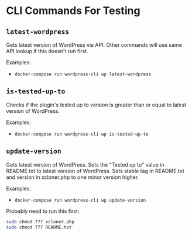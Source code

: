 # CLI Commands For Testing


## `latest-wordpress`

Gets latest version of WordPress via API. Other commands will use same API lookup if this doesn't run first.

Examples:
- `docker-compose run wordpress-cli wp latest-wordpress`
## `is-tested-up-to`

Checks if the plugin's tested up to version is greater than or equal to latest version of WordPress.

Examples:
- `docker-compose run wordpress-cli wp is-tested-up-to`

## `update-version`

Gets latest version of WordPress. Sets the "Tested up to" value in README.txt to latest version of WordPress. Sets stable tag in README.txt and version in xcloner.php to one minor version higher.

Examples:
- `docker-compose run wordpress-cli wp update-version`

Probably need to run this first:

```bash
sudo chmod 777 xcloner.php
sudo chmod 777 README.txt
```
